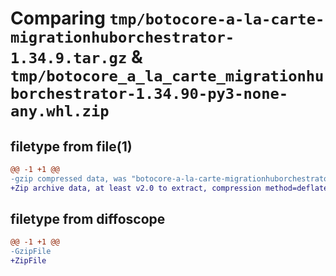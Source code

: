 # Comparing `tmp/botocore-a-la-carte-migrationhuborchestrator-1.34.9.tar.gz` & `tmp/botocore_a_la_carte_migrationhuborchestrator-1.34.90-py3-none-any.whl.zip`

## filetype from file(1)

```diff
@@ -1 +1 @@
-gzip compressed data, was "botocore-a-la-carte-migrationhuborchestrator-1.34.9.tar", last modified: Thu Dec 28 01:06:57 2023, max compression
+Zip archive data, at least v2.0 to extract, compression method=deflate
```

## filetype from diffoscope

```diff
@@ -1 +1 @@
-GzipFile
+ZipFile
```

